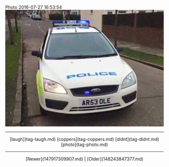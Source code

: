 <!--
title: Photo 2016-07-27 16
date: 2020-06-28T14:38:48.441Z
tags: laugh, coppers, didnt, photo
-->

Photo 2016-07-27 16:53:54
![](148054784072-0.jpg)

<!--BOTTOM-POST-NAVIGATION-->
---

<center>[laugh](tag-laugh.md) [coppers](tag-coppers.md) [didnt](tag-didnt.md) [photo](tag-photo.md)</center>

---

<center>[Newer](147917309907.md) | [Older](148243847377.md)</center>